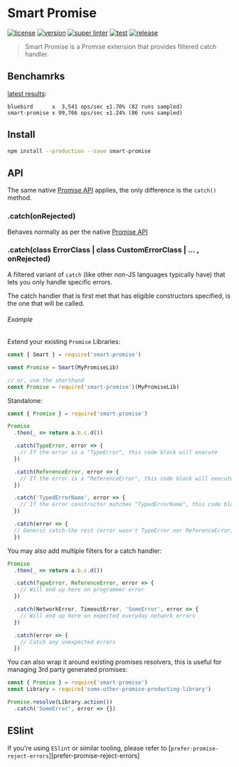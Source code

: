 # Smart Promise

[![license][license-img]][license-url]
[![version][npm-img]][npm-url]
[![super linter][super-linter-img]][super-linter-url]
[![test][test-img]][test-url]
[![release][release-img]][release-url]

[license-url]: LICENSE
[license-img]: https://badgen.net/github/license/ahmadnassri/node-smart-promise

[npm-url]: https://www.npmjs.com/package/smart-promise
[npm-img]: https://badgen.net/npm/v/smart-promise

[super-linter-url]: https://github.com/ahmadnassri/node-smart-promise/actions?query=workflow%3Asuper-linter
[super-linter-img]: https://github.com/ahmadnassri/node-smart-promise/workflows/super-linter/badge.svg

[test-url]: https://github.com/ahmadnassri/node-smart-promise/actions?query=workflow%3Atest
[test-img]: https://github.com/ahmadnassri/node-smart-promise/workflows/test/badge.svg

[release-url]: https://github.com/ahmadnassri/node-smart-promise/actions?query=workflow%3Arelease
[release-img]: https://github.com/ahmadnassri/node-smart-promise/workflows/release/badge.svg

> Smart Promise is a Promise extension that provides filtered catch handler.

## Benchamrks

[latest results](https://github.com/ahmadnassri/benchmark-node-promise-catch):

```text
bluebird      x  3,541 ops/sec ±1.70% (82 runs sampled)
smart-promise x 99,766 ops/sec ±1.24% (86 runs sampled)
```

## Install

```bash
npm install --production --save smart-promise
```

## API

The same native [Promise API](https://developer.mozilla.org/en/docs/Web/JavaScript/Reference/Global_Objects/Promise) applies, the only difference is the `catch()` method.

### .catch(onRejected)

Behaves normally as per the native [Promise API](https://developer.mozilla.org/en-US/docs/Web/JavaScript/Reference/Global_Objects/Promise/catch)

### .catch(class ErrorClass | class CustomErrorClass | ... , onRejected)

A filtered variant of `catch` (like other non-JS languages typically have) that lets you only handle specific errors.

The catch handler that is first met that has eligible constructors specified, is the one that will be called.

###### Example

Extend your existing `Promise` Libraries:

```js
const { Smart } = require('smart-promise')

const Promise = Smart(MyPromiseLib)

// or, use the shorthand
const Promise = require('smart-promise')(MyPromiseLib)
```

Standalone:

```js
const { Promise } = require('smart-promise')
```

```js
Promise
  .then(_ => return a.b.c.d())

  .catch(TypeError, error => {
    // If the error is a "TypeError", this code block will execute
  })

  .catch(ReferenceError, error => {
    // If the error is a "ReferenceError", this code block will execute instead
  })

  .catch('TypedErrorName', error => {
    // If the error constructor matches "TypedErrorName", this code block will execute instead
  })

  .catch(error => {
  // Generic catch-the rest (error wasn't TypeError nor ReferenceError)
  })
```

You may also add multiple filters for a catch handler:

```js
Promise
  .then(_ => return a.b.c.d())

  .catch(TypeError, ReferenceError, error => {
    // Will end up here on programmer error
  })

  .catch(NetworkError, TimeoutError, 'SomeError', error => {
    // Will end up here on expected everyday network errors
  })

  .catch(error => {
    // Catch any unexpected errors
  })
```

You can also wrap it around existing promises resolvers, this is useful for managing 3rd party generated promises:

```js
const { Promise } = require('smart-promise')
const Library = require('some-other-promise-producting-library')

Promise.resolve(Library.action())
  .catch('SomeError', error => {})
```

## ESlint

If you're using `ESlint` or similar tooling, please refer to [`prefer-promise-reject-errors`][prefer-promise-reject-errors]
